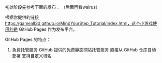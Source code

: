 
初始阶段先参考下面的发布：
（后面再看walrus）

根据你提供的链接 https://gameall3d.github.io/MindYourStep_Tutorial/index.html，这个小游戏使用的是 GitHub Pages 作为发布平台。


GitHub Pages 的特点：
1. 免费托管服务
GitHub 提供的免费静态网站托管服务
直接从 GitHub 仓库自动部署
支持自定义域名

